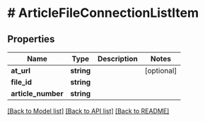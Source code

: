 # # ArticleFileConnectionListItem

## Properties

Name | Type | Description | Notes
------------ | ------------- | ------------- | -------------
**at_url** | **string** |  | [optional]
**file_id** | **string** |  |
**article_number** | **string** |  |

[[Back to Model list]](../../README.md#models) [[Back to API list]](../../README.md#endpoints) [[Back to README]](../../README.md)
